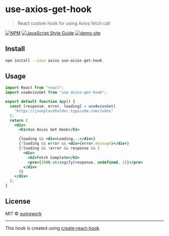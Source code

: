 # use-axios-get-hook

> React custom hook for using Axios fetch call

[![NPM](https://img.shields.io/npm/v/@sgovil/use-axios-get-hook)](https://www.npmjs.com/package/@sgovil/use-axios-get-hook)
[![JavaScript Style Guide](https://img.shields.io/badge/code_style-standard-brightgreen.svg)](https://standardjs.com)
[![demo site](https://img.shields.io/badge/demo-site-green)](https://sumgwork.github.io/use-axios-get-hook/)

## Install

```bash
npm install --save axios use-axios-get-hook
```

## Usage

```jsx
import React from "react";
import useAxiosGet from "use-axios-get-hook";

export default function App() {
  const [response, error, loading] = useAxiosGet(
    "https://jsonplaceholder.typicode.com/todos"
  );
  return (
    <div>
      <h1>Use Axios Get Hook</h1>

      {loading && <div>Loading...</div>}
      {!loading && error && <div>{error.message}</div>}
      {!loading && !error && response && (
        <div>
          <h2>Fetch Complete</h2>
          <pre>{JSON.stringify(response, undefined, 2)}</pre>
        </div>
      )}
    </div>
  );
}
```

## License

MIT © [sumgwork](https://github.com/sumgwork)

---

This hook is created using [create-react-hook](https://github.com/hermanya/create-react-hook).
